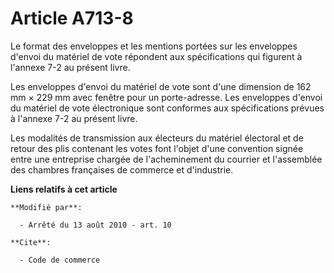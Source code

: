 # Article A713-8

Le format des enveloppes et les mentions portées sur les enveloppes d'envoi du matériel de vote répondent aux spécifications
qui figurent à l'annexe 7-2 au présent livre. 

Les enveloppes d'envoi du matériel de vote sont d'une dimension de 162 mm × 229 mm avec fenêtre pour un porte-adresse. Les
enveloppes d'envoi du matériel de vote électronique sont conformes aux spécifications prévues à l'annexe 7-2 au présent
livre. 

Les modalités de transmission aux électeurs du matériel électoral et de retour des plis contenant les votes font l'objet
d'une convention signée entre une entreprise chargée de l'acheminement du courrier et l'assemblée des chambres françaises de
commerce et d'industrie.

**Liens relatifs à cet article**

	**Modifié par**:

	  - Arrêté du 13 août 2010 - art. 10

	**Cite**:

	  - Code de commerce
